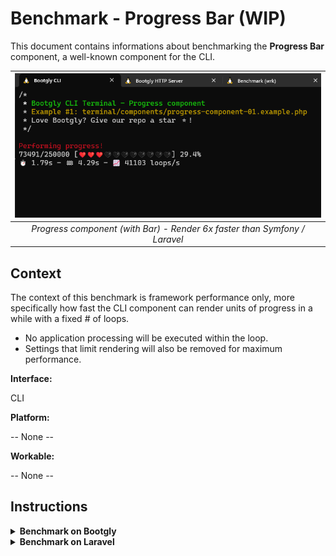 # Benchmark - Progress Bar (WIP)

This document contains informations about benchmarking the **Progress Bar** component, a well-known component for the CLI.

| ![](https://github.com/bootgly/.github/raw/main/screenshots/bootgly-php-framework/Bootgly-Progress-Bar-component.png "Render 6x faster than Symfony / Laravel") |
|:--:| 
| *Progress component (with Bar) - Render 6x faster than Symfony / Laravel* |

## Context

The context of this benchmark is framework performance only, more specifically how fast the CLI component can render units of progress in a while with a fixed # of loops.

- No application processing will be executed within the loop.
- Settings that limit rendering will also be removed for maximum performance.

**Interface:**

CLI

**Platform:**

-- None --

**Workable:**

-- None --

## Instructions

<details>
  <summary><b>Benchmark on Bootgly</b></summary>

1) Clone the Bootgly base platform repository:
```bash
git clone https://github.com/bootgly/bootgly.git
```

2) Change directory to `bootgly/scripts`:
```bash
cd bootgly/scripts
```

3) Create a temp script:
```bash
nano progress.php
```

4) Copy and paste the Bootgly Progress Bar benchmarking code:
```php
<?php
namespace scripts;


require __DIR__ . '/../autoload.php';


use Bootgly\CLI;
use Bootgly\CLI\Terminal\components\Progress\Progress;


$Output = CLI::$Terminal->Output;

$Progress = new Progress($Output);
// * Config
// @
$Progress->throttle = 0.0; // @ Remove any limit

// * Data
// @
$Progress->total = 250000;
// ! Templating
$Progress->template = <<<'TEMPLATE'
@description;
@current;/@total; [@bar;] @percent;%
⏱️ @elapsed;s - 🏁 @eta;s - 📈 @rate; loops/s
TEMPLATE;

// ! Bar
// * Config
$Progress->Bar->units = 10;
// * Data
$Progress->Bar->Symbols->incomplete = '🖤';
$Progress->Bar->Symbols->current = '';
$Progress->Bar->Symbols->complete = '❤️';

$Progress->start();

$i = 0;
while ($i++ < 250000) {
   if ($i === 1) {
      $Progress->describe('@#red: Performing progress! @;');
   }
   if ($i === 125000) {
      $Progress->describe('@#yellow: There\'s only half left... @;');
   }
   if ($i === 249999) {
      $Progress->describe('@#green: Finished!!! @;');
   }

   $Progress->advance();
}

$Progress->finish();
```

Execute the script:
```bash
php progress.php
```

5) Wait the progress and check the time spent to complete 250K iterations
</details>

<details>
  <summary><b>Benchmark on Laravel</b></summary>

1) Create a new project using Composer:

```bash
composer create-project --prefer-dist laravel/laravel laravel
```

2) Change directory to `laravel`:
```bash
cd laravel
```

3) Create new PHP script on root:
```bash
nano progress_bar.php
```

4) Copy and paste the Laravel Progress Bar benchmarking code:
```php
#!/usr/bin/env php
<?php

require __DIR__ . '/vendor/autoload.php';


use Symfony\Component\Console\Helper\ProgressBar;
use Symfony\Component\Console\Output\ConsoleOutput;

$output = new ConsoleOutput();

// creates a new progress bar (50 units)
$progressBar = new ProgressBar($output, 250000, 0);

$progressBar->setFormat(<<<'TEMPLATE'
%message%
%current%/%max% [%bar%] %percent%%
⏱️ %elapsed% / 🏁 %remaining%
TEMPLATE);

$progressBar->setRedrawFrequency(1);
$progressBar->minSecondsBetweenRedraws(0);

$progressBar->setBarWidth(10);

// Bar symbols
$progressBar->setBarCharacter('❤️');
$progressBar->setEmptyBarCharacter('🖤');
$progressBar->setProgressCharacter('');

// starts and displays the progress bar
$progressBar->start();

$i = 0;
while ($i++ < 250000) {
   if ($i === 1) {
      $progressBar->setMessage('Performing progress!');
   }
   if ($i === 125000) {
      $progressBar->setMessage('There\'s only half left...');
   }
   if ($i === 249999) {
      $progressBar->setMessage('Finished!!!');
   }

   $progressBar->advance();
}

// ensures that the progress bar is at 100%
$progressBar->finish();

echo PHP_EOL;
```

5) Wait the progress and check the time spent to complete 250K iterations
</details>
